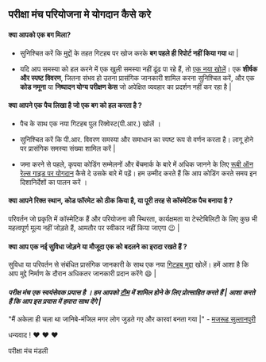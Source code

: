 ## परीक्षा मंच परियोजना मे योगदान कैसे करे

#### **क्या आपको एक बग मिला?**

* सुनिश्चित करें कि [मुद्दों](https://github.com/shikshaplus/pareeksha-manch/issues) के तहत गिटहब पर खोज करके **बग पहले ही रिपोर्ट नहीं किया गया** था |

* यदि आप समस्या को हल करने में एक खुली समस्या नहीं ढूंढ पा रहे हैं, तो [एक नया खोलें](https://github.com/shikshaplus/pareeksha-manch/issues/new)। एक **शीर्षक और स्पष्ट विवरण**, जितना संभव हो उतना प्रासंगिक जानकारी शामिल करना सुनिश्चित करें, और एक **कोड नमूना** या **निष्पादन योग्य परीक्षण केस** जो अपेक्षित व्यवहार का प्रदर्शन नहीं कर रहा है |

#### **क्या आपने एक पैच लिखा है जो एक बग को हल करता है ?**

* पैच के साथ एक नया गिटहब पुल रिक्वेस्ट(पी.आर.) खोलें ।

* सुनिश्चित करें कि पी.आर. विवरण समस्या और समाधान का स्पष्ट रूप से वर्णन करता है। लागू होने पर प्रासंगिक समस्या संख्या शामिल करें |

* जमा करने से पहले, कृपया कोडिंग सम्मेलनों और बेंचमार्क के बारे में अधिक जानने के लिए [रूबी ऑन रेल्स गाइड पर योगदान](http://edgeguides.rubyonrails.org/contributing_to_ruby_on_rails.html) कैसे दे उसके बारे में पढ़ें। हम उम्मीद करते हैं कि आप कोडिंग करते समय इन दिशानिर्देशों का पालन करें ।

#### **क्या आपने रिक्‍त स्थान, कोड फॉरमेट को ठीक किया है, या पूरी तरह से कॉस्मेटिक पैच बनाया है ?**

परिवर्तन जो प्रकृति में कॉस्मेटिक हैं और परियोजना की स्थिरता, कार्यक्षमता या टेस्टेबिलिटी के लिए कुछ भी महत्वपूर्ण मूल्य नहीं जोड़ते हैं, आमतौर पर स्वीकार नहीं किया जाएगा :wink: |

#### **क्या आप एक नई सुविधा जोड़ने या मौजूदा एक को बदलने का इरादा रखते हैं ?**

सुविधा या परिवर्तन से संबंधित प्रासंगिक जानकारी के साथ एक नया [गिटहब मुद्दा](https://github.com/shikshaplus/pareeksha-manch/issues/new) खोलें। हमें आशा है कि आप मुद्दे निर्माण के दौरान अधिकतर जानकारी प्रदान करेंगे :smile: |

#### *परीक्ष मंच एक स्वयंसेवक प्रयास है । हम आपको [टीम](https://github.com/shikshaplus/pareeksha-manch/graphs/contributors) में शामिल होने के लिए प्रोत्साहित करते हैं | आशा करते हैं कि आप इस प्रयास में हमारा साथ देंगे |*

"मैं अकेला ही चला था जानिबे-मंजिल मगर लोग जुडते गए और कारवां बनता गया |" - [मजरूह सुल्तानपुरी](https://en.wikipedia.org/wiki/Majrooh_Sultanpuri)

धन्यवाद ! :heart: :heart: :heart:

परीक्षा मंच मंडली
